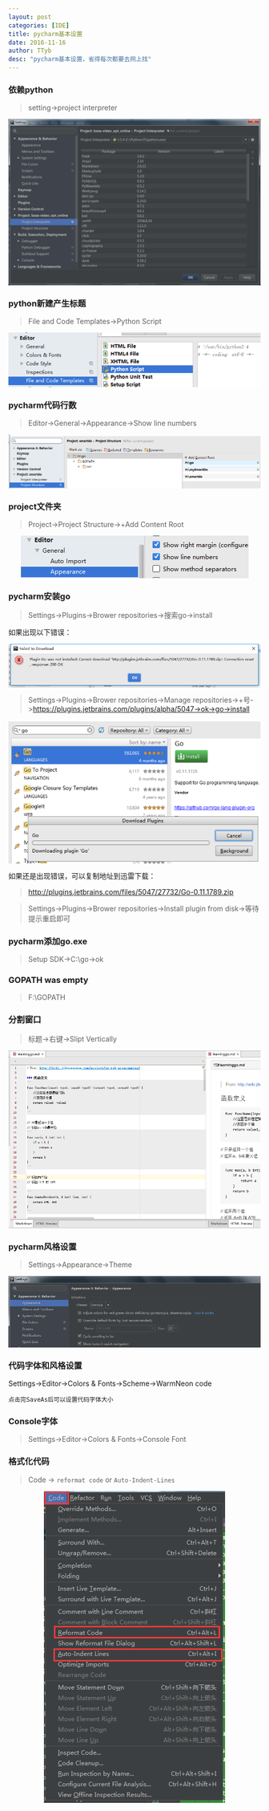 ```yaml
---
layout: post
categories: [IDE]
title: pycharm基本设置
date: 2016-11-16
author: TTyb
desc: "pycharm基本设置，省得每次都要去网上找"
---
```


### 依赖python

>setting->project interpreter

<p style="text-align:center"><img src="/static/postimage/IDE/pycharm/20181026115129.png" class="img-responsive" style="display: block; margin-right: auto; margin-left: auto;"></p>

### python新建产生标题

>File and Code Templates->Python Script

<p style="text-align:center"><img src="/static/postimage/IDE/pycharm/996148-20161116091046717-450311905.png" class="img-responsive" style="display: block; margin-right: auto; margin-left: auto;"></p>

### pycharm代码行数

>Editor->General->Appearance->Show line numbers

<p style="text-align:center"><img src="/static/postimage/IDE/pycharm/996148-20161116091550467-1103509311.png" class="img-responsive" style="display: block; margin-right: auto; margin-left: auto;"></p>

### project文件夹

>Project->Project Structure->+Add Content Root

<p style="text-align:center"><img src="/static/postimage/IDE/pycharm/996148-20161116091710982-1941515536.png" class="img-responsive" style="display: block; margin-right: auto; margin-left: auto;"></p>

### pycharm安装go

>Settings->Plugins->Brower repositories->搜索go->install

如果出现以下错误：

<p style="text-align:center"><img src="/static/postimage/IDE/pycharm/996148-20161117211615920-1477891225.png" class="img-responsive" style="display: block; margin-right: auto; margin-left: auto;"></p>

>Settings->Plugins->Brower repositories->Manage repositories->+号->https://plugins.jetbrains.com/plugins/alpha/5047->ok->go->install

<p style="text-align:center"><img src="/static/postimage/IDE/pycharm/996148-20161117211912482-1083511597.png" class="img-responsive" style="display: block; margin-right: auto; margin-left: auto;"></p>

如果还是出现错误，可以复制地址到迅雷下载：

>http://plugins.jetbrains.com/files/5047/27732/Go-0.11.1789.zip

>Settings->Plugins->Brower repositories->Install plugin from disk->等待提示重启即可

### pycharm添加go.exe

>Setup SDK->C:\go->ok

### GOPATH was empty

>F:\GOPATH

### 分割窗口

>标题->右键->Slipt Vertically

<p style="text-align:center"><img src="/static/postimage/IDE/pycharm/996148-20161125103915362-433002487.png" class="img-responsive" style="display: block; margin-right: auto; margin-left: auto;"></p>

### pycharm风格设置
>Settings->Appearance->Theme

<p style="text-align:center"><img src="/static/postimage/IDE/pycharm/996148-20170222160727913-914186285.png" class="img-responsive" style="display: block; margin-right: auto; margin-left: auto;"></p>

### 代码字体和风格设置

Settings->Editor->Colors & Fonts->Scheme->WarmNeon code

`点击完SaveAs后可以设置代码字体大小`

### Console字体

>Settings->Editor->Colors & Fonts->Console Font

### 格式化代码

>Code -> `reformat code` or `Auto-Indent-Lines`

<p style="text-align:center"><img src="/static/postimage/IDE/pycharm/996148-20170317085917526-93381329.png" class="img-responsive" style="display: block; margin-right: auto; margin-left: auto;"></p>